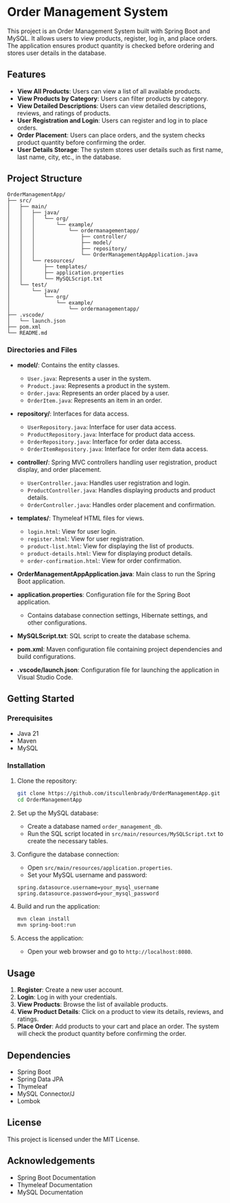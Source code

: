 # Order Management System

This project is an Order Management System built with Spring Boot and MySQL. It allows users to view products, register, log in, and place orders. The application ensures product quantity is checked before ordering and stores user details in the database.

## Features

- **View All Products**: Users can view a list of all available products.
- **View Products by Category**: Users can filter products by category.
- **View Detailed Descriptions**: Users can view detailed descriptions, reviews, and ratings of products.
- **User Registration and Login**: Users can register and log in to place orders.
- **Order Placement**: Users can place orders, and the system checks product quantity before confirming the order.
- **User Details Storage**: The system stores user details such as first name, last name, city, etc., in the database.

## Project Structure

```
OrderManagementApp/
├── src/
│   ├── main/
│   │   ├── java/
│   │   │   └── org/
│   │   │       └── example/
│   │   │           └── ordermanagementapp/
│   │   │               ├── controller/
│   │   │               ├── model/
│   │   │               ├── repository/
│   │   │               └── OrderManagementAppApplication.java
│   │   └── resources/
│   │       ├── templates/
│   │       ├── application.properties
│   │       └── MySQLScript.txt
│   └── test/
│       └── java/
│           └── org/
│               └── example/
│                   └── ordermanagementapp/
├── .vscode/
│   └── launch.json
├── pom.xml
└── README.md
```

### Directories and Files

- **model/**: Contains the entity classes.
  - `User.java`: Represents a user in the system.
  - `Product.java`: Represents a product in the system.
  - `Order.java`: Represents an order placed by a user.
  - `OrderItem.java`: Represents an item in an order.

- **repository/**: Interfaces for data access.
  - `UserRepository.java`: Interface for user data access.
  - `ProductRepository.java`: Interface for product data access.
  - `OrderRepository.java`: Interface for order data access.
  - `OrderItemRepository.java`: Interface for order item data access.

- **controller/**: Spring MVC controllers handling user registration, product display, and order placement.
  - `UserController.java`: Handles user registration and login.
  - `ProductController.java`: Handles displaying products and product details.
  - `OrderController.java`: Handles order placement and confirmation.

- **templates/**: Thymeleaf HTML files for views.
  - `login.html`: View for user login.
  - `register.html`: View for user registration.
  - `product-list.html`: View for displaying the list of products.
  - `product-details.html`: View for displaying product details.
  - `order-confirmation.html`: View for order confirmation.

- **OrderManagementAppApplication.java**: Main class to run the Spring Boot application.

- **application.properties**: Configuration file for the Spring Boot application.
  - Contains database connection settings, Hibernate settings, and other configurations.

- **MySQLScript.txt**: SQL script to create the database schema.

- **pom.xml**: Maven configuration file containing project dependencies and build configurations.

- **.vscode/launch.json**: Configuration file for launching the application in Visual Studio Code.

## Getting Started

### Prerequisites

- Java 21
- Maven
- MySQL

### Installation

1. Clone the repository:
   ```sh
   git clone https://github.com/itscullenbrady/OrderManagementApp.git
   cd OrderManagementApp
   ```

2. Set up the MySQL database:

   - Create a database named `order_management_db`.
   - Run the SQL script located in `src/main/resources/MySQLScript.txt` to create the necessary tables.

3. Configure the database connection:

   - Open `src/main/resources/application.properties`.
   - Set your MySQL username and password:
   ```properties
   spring.datasource.username=your_mysql_username
   spring.datasource.password=your_mysql_password
   ```

4. Build and run the application:

   ```sh
   mvn clean install
   mvn spring-boot:run
   ```

5. Access the application:

   - Open your web browser and go to `http://localhost:8080`.

## Usage

1. **Register**: Create a new user account.
2. **Login**: Log in with your credentials.
3. **View Products**: Browse the list of available products.
4. **View Product Details**: Click on a product to view its details, reviews, and ratings.
5. **Place Order**: Add products to your cart and place an order. The system will check the product quantity before confirming the order.

## Dependencies

- Spring Boot
- Spring Data JPA
- Thymeleaf
- MySQL Connector/J
- Lombok

## License

This project is licensed under the MIT License.

## Acknowledgements

- Spring Boot Documentation
- Thymeleaf Documentation
- MySQL Documentation